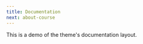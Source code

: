 ```yaml
---
title: Documentation
next: about-course
---
```


This is a demo of the theme's documentation layout.


```
